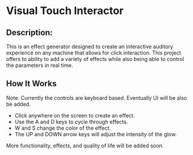 <h1>Visual Touch Interactor</h1>

<h2>Description:</h2>
<p>This is an effect generator designed to create an interactive auditory experience on any machine that allows for click interaction. This project offers to ability to add a variety of effects while also being able to control the parameters in real time.</p>

<h2>How It Works</h2>
<p>Note: Currently the controls are keyboard based. Eventually UI will be also be added.</p>
<ul>
  <li>Click anywhere on the screen to create an effect.</li>
  <li>Use the A and D keys to cycle through effects.</li>
  <li>W and S change the color of the effect.</li>
  <li>The UP and DOWN arrow keys will adjust the intensity of the glow.</li>
</ul>

<p>More functionality, effects, and quality of life will be added soon.</p>
